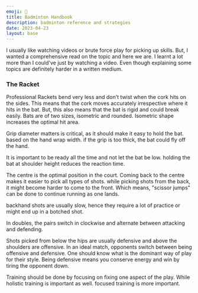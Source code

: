 ```yaml
---
emoji: 🏸 
title: Badminton Handbook
description: badminton reference and strategies
date: 2023-04-23
layout: base
---
```


I usually like watching videos or brute force play for picking up skills. But, I wanted a comprehensive read on the topic and here we are. I learnt a lot more than I could've just by watching a video. Even though explaining some topics are definitely harder in a written medium.

### The Racket

Professional Rackets bend very less and don't twist when the cork hits on the sides. This means that the cork moves accurately irrespective where it hits in the bat. But, this also means that the bat is rigid and could break easily. 
Bats are of two sizes, isometric and rounded. Isometric shape increases the optimal hit area.

Grip diameter matters is critical, as it should make it easy to hold the bat. based on the hand wrap width. if the grip is too thick, the bat could fly off the hand.

It is important to be ready all the time and not let the bat be low. holding the bat at shoulder height reduces the reaction time.

The centre is the optimal position in the court. Coming back to the centre makes it easier to pick all types of shots. while picking shots from the back, it might become harder to come to the front. Which means, "scissor jumps" can be done to continue running as one lands. 

backhand shots are usually slow, hence they require a lot of practice or might end up in a botched shot.

In doubles, the pairs switch in clockwise and alternate between attacking and defending.

Shots picked from below the hips are usually defensive and above the shoulders are offensive. In an ideal match, opponents switch between being offensive and defensive. One should know what is the dominant way of play for their style. Being defensive means you conserve energy and win by tiring the opponent down.  

Training should be done by focusing on fixing one aspect of the play. While holistic training is important as well. focused training is more important.